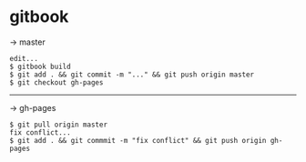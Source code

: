 # gitbook

-> master

```
edit...
$ gitbook build
$ git add . && git commit -m "..." && git push origin master
$ git checkout gh-pages
```

---

-> gh-pages

```
$ git pull origin master
fix conflict...
$ git add . && git commmit -m "fix conflict" && git push origin gh-pages
```
